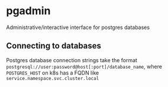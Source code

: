 # pgadmin

Administrative/interactive interface for postgres databases

## Connecting to databases

Postgres database connection strings take the format
`postgresql://user:password@host[:port]/database_name`,
where `POSTGRES_HOST` on k8s has a FQDN like `service.namespace.svc.cluster.local`